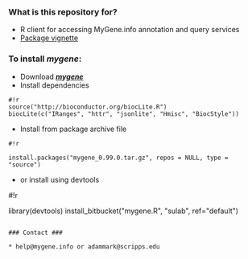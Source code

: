 ### What is this repository for? ###

* R client for accessing MyGene.info annotation and query services
* [Package vignette](https://bytebucket.org/sulab/mygene.r/raw/b5d3312762a3642129c2d01125f8c77b1e053cb2/mygene/inst/doc/mygene.pdf)

### To install ***mygene***: ###

* Download [***mygene***](https://bitbucket.org/sulab/mygene.r/downloads)
* Install dependencies
```
#!r
source("http://bioconductor.org/biocLite.R")
biocLite(c("IRanges", "httr", "jsonlite", "Hmisc", "BiocStyle"))
```
* Install from package archive file
```
#!r

install.packages("mygene_0.99.0.tar.gz", repos = NULL, type = "source") 
```
* or install using devtools

#!r

library(devtools) 
install_bitbucket("mygene.R", "sulab", ref="default")
```

### Contact ###

* help@mygene.info or adammark@scripps.edu